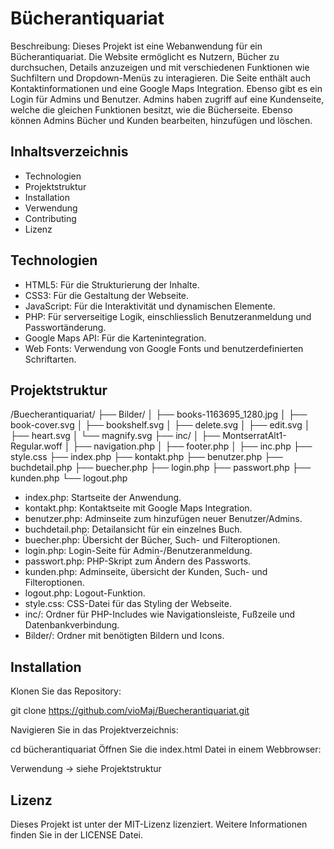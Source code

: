 # Bücherantiquariat
Beschreibung:
Dieses Projekt ist eine Webanwendung für ein Bücherantiquariat. Die Website ermöglicht es Nutzern, Bücher zu durchsuchen, Details anzuzeigen und mit verschiedenen Funktionen wie Suchfiltern und Dropdown-Menüs zu interagieren. Die Seite enthält auch Kontaktinformationen und eine Google Maps Integration. Ebenso gibt es ein Login für Admins und Benutzer. Admins haben zugriff auf eine Kundenseite, welche die gleichen Funktionen besitzt, wie die Bücherseite. Ebenso können Admins Bücher und Kunden bearbeiten, hinzufügen und löschen. 

## Inhaltsverzeichnis
- Technologien
- Projektstruktur
- Installation
- Verwendung
- Contributing
- Lizenz

## Technologien

- HTML5: Für die Strukturierung der Inhalte.
- CSS3: Für die Gestaltung der Webseite.
- JavaScript: Für die Interaktivität und dynamischen Elemente.
- PHP: Für serverseitige Logik, einschliesslich Benutzeranmeldung und Passwortänderung.
- Google Maps API: Für die Kartenintegration.
- Web Fonts: Verwendung von Google Fonts und benutzerdefinierten Schriftarten.

## Projektstruktur

/Buecherantiquariat/
├── Bilder/
│   ├── books-1163695_1280.jpg
│   ├── book-cover.svg
│   ├── bookshelf.svg
│   ├── delete.svg
│   ├── edit.svg
│   ├── heart.svg
│   └── magnify.svg
├── inc/
│   ├── MontserratAlt1-Regular.woff
│   ├── navigation.php
│   ├── footer.php
│   ├── inc.php
├── style.css
├── index.php
├── kontakt.php
├── benutzer.php
├── buchdetail.php
├── buecher.php
├── login.php
├── passwort.php
├── kunden.php
└── logout.php

- index.php: Startseite der Anwendung.
- kontakt.php: Kontaktseite mit Google Maps Integration.
- benutzer.php: Adminseite zum hinzufügen neuer Benutzer/Admins.
- buchdetail.php: Detailansicht für ein einzelnes Buch.
- buecher.php: Übersicht der Bücher, Such- und Filteroptionen.
- login.php: Login-Seite für Admin-/Benutzeranmeldung.
- passwort.php: PHP-Skript zum Ändern des Passworts.
- kunden.php: Adminseite, übersicht der Kunden, Such- und Filteroptionen.
- logout.php: Logout-Funktion.
- style.css: CSS-Datei für das Styling der Webseite.
- inc/: Ordner für PHP-Includes wie Navigationsleiste, Fußzeile und Datenbankverbindung.
- Bilder/: Ordner mit benötigten Bildern und Icons.

## Installation

Klonen Sie das Repository:

git clone https://github.com/vioMaj/Buecherantiquariat.git

Navigieren Sie in das Projektverzeichnis:

cd bücherantiquariat
Öffnen Sie die index.html Datei in einem Webbrowser:

Verwendung -> siehe Projektstruktur

## Lizenz
Dieses Projekt ist unter der MIT-Lizenz lizenziert. Weitere Informationen finden Sie in der LICENSE Datei.

